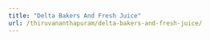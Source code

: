 ```yaml
---
title: "Delta Bakers And Fresh Juice"
url: /thiruvananthapuram/delta-bakers-and-fresh-juice/
---
```

